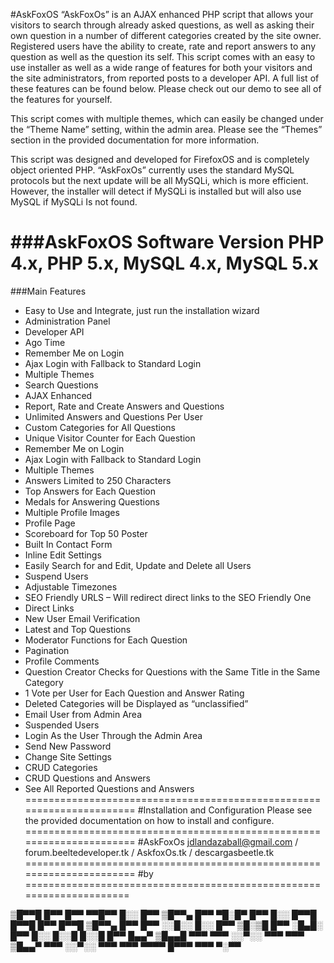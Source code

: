 #AskFoxOS
“AskFoxOs” is an AJAX enhanced PHP script that allows your visitors to search through already asked questions, as well as asking their own question in a number of different categories created by the site owner. Registered users have the ability to create, rate and report answers to any question as well as the question its self.
This script comes with an easy to use installer as well as a wide range of features for both your visitors and the site administrators, from reported posts to a developer API. A full list of these features can be found below. Please check out our demo to see all of the features for yourself.

This script comes with multiple themes, which can easily be changed under the “Theme Name” setting, within the admin area. Please see the “Themes” section in the provided documentation for more information.

This script was designed and developed  for FirefoxOS and is completely object oriented PHP. “AskFoxOs” currently uses the standard MySQL protocols but the next update will be all MySQLi, which is more efficient. However, the installer will detect if MySQLi is installed but will also use MySQL if MySQLi Is not found.

###AskFoxOS
Software Version	PHP 4.x, PHP 5.x, MySQL 4.x, MySQL 5.x
=====================================================================
###Main Features

- Easy to Use and Integrate, just run the installation wizard
- Administration Panel
- Developer API
- Ago Time
- Remember Me on Login
- Ajax Login with Fallback to Standard Login
- Multiple Themes
- Search Questions
- AJAX Enhanced
- Report, Rate and Create Answers and Questions
- Unlimited Answers and Questions Per User
- Custom Categories for All Questions
- Unique Visitor Counter for Each Question
- Remember Me on Login
- Ajax Login with Fallback to Standard Login
- Multiple Themes
- Answers Limited to 250 Characters
- Top Answers for Each Question
- Medals for Answering Questions
- Multiple Profile Images
- Profile Page
- Scoreboard for Top 50 Poster
- Built In Contact Form
- Inline Edit Settings
- Easily Search for and Edit, Update and Delete all Users
- Suspend Users
- Adjustable Timezones
- SEO Friendly URLS – Will redirect direct links to the SEO Friendly One
- Direct Links
- New User Email Verification
- Latest and Top Questions
- Moderator Functions for Each Question
- Pagination
- Profile Comments
- Question Creator Checks for Questions with the Same Title in the Same Category
- 1 Vote per User for Each Question and Answer Rating
- Deleted Categories will be Displayed as “unclassified”
- Email User from Admin Area
- Suspended Users
- Login As the User Through the Admin Area
- Send New Password
- Change Site Settings
- CRUD Categories
- CRUD Questions and Answers
- See All Reported Questions and Answers
======================================================================
#Installation and Configuration
Please see the provided documentation on how to install and configure.
======================================================================
#AskFoxOs jdlandazaball@gmail.com / forum.beeltedeveloper.tk / AskfoxOs.tk / descargasbeetle.tk
======================================================================
#by
=====================================================================

▒█▀▀█ █▀▀ █▀▀ ▀▀█▀▀ █░░ █▀▀ ▒█▀▀▄ █▀▀ ▀█░█▀ █▀▀ █░░ █▀▀█ █▀▀█ █▀▀ █▀▀█ ▒█▀▀▄ █▀▀ █▀▀ ░░█░░ █░░ █▀▀ ▒█░▒█ █▀▀ ░█▄█░ █▀▀ █░░ █░░█ █░░█ █▀▀ █▄▄▀ ▒█▄▄█ ▀▀▀ ▀▀▀ ░░▀░░ ▀▀▀ ▀▀▀ ▒█▄▄▀ ▀▀▀ ░░▀░░ ▀▀▀ ▀▀▀ ▀▀▀▀ █▀▀▀ ▀▀▀ ▀░▀▀




